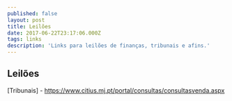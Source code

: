 ```yaml
---
published: false
layout: post
title: Leilões
date: 2017-06-22T23:17:06.000Z
tags: links
description: 'Links para leilões de finanças, tribunais e afins.'
---
```

## Leilões

[Tribunais] - https://www.citius.mj.pt/portal/consultas/consultasvenda.aspx
